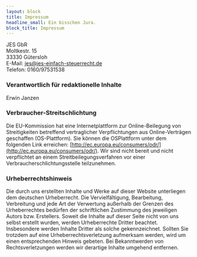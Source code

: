 ```yaml
---
layout: block
title: Impressum
headline_small: Ein bisschen Jura.
block_title: Impressum
---
```


JES GbR<br>
Moltkestr. 15<br>
33330 Gütersloh<br>
E-Mail: jes@jes-einfach-steuerrecht.de<br>
Telefon: 0160/97531538

### Verantwortlich für redaktionelle Inhalte

Erwin Janzen

### Verbraucher-Streitschlichtung

Die EU-Kommission hat eine Internetplattform zur Online-Beilegung von Streitigkeiten betreffend vertraglicher Verpflichtungen aus Online-Verträgen geschaffen (OS-Plattform). Sie können die OSPlattform unter dem folgenden Link erreichen: [http://ec.europa.eu/consumers/odr/](http://ec.europa.eu/consumers/odr/). Wir sind nicht bereit und nicht verpflichtet an einem Streitbeilegungsverfahren vor einer Verbraucherschlichtungsstelle teilzunehmen.

### Urheberrechtshinweis

Die durch uns erstellten Inhalte und Werke auf dieser Website unterliegen dem deutschen Urheberrecht. Die Vervielfältigung, Bearbeitung, Verbreitung und jede Art der Verwertung außerhalb der Grenzen des Urheberrechtes bedürfen der schriftlichen Zustimmung des jeweiligen Autors bzw. Erstellers. Soweit die Inhalte auf dieser Seite nicht von uns selbst erstellt wurden, werden Urheberrechte Dritter beachtet. Insbesondere werden Inhalte Dritter als solche gekennzeichnet. Sollten Sie trotzdem auf eine Urheberrechtsverletzung aufmerksam werden, wird um einen entsprechenden Hinweis gebeten. Bei Bekanntwerden von Rechtsverletzungen werden wir derartige Inhalte umgehend entfernen.
